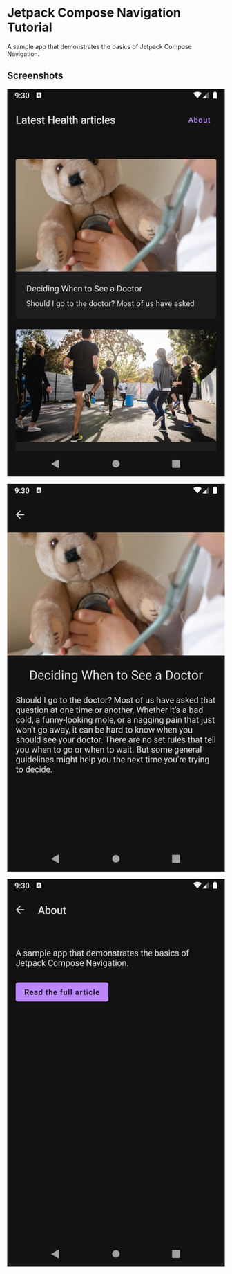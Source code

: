 # Jetpack Compose Navigation Tutorial

A sample app that demonstrates the basics of Jetpack Compose Navigation.

## Screenshots

![Home Screen](/screenshots/home.png)

![Details Screen](/screenshots/details.png)

![About Screen](/screenshots/about.png)
